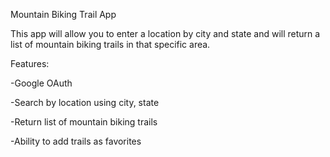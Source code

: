 Mountain Biking Trail App

This app will allow you to enter a location by city and state and will return a list of mountain biking trails in that specific area.


Features:

-Google OAuth

-Search by location using city, state

-Return list of mountain biking trails

-Ability to add trails as favorites